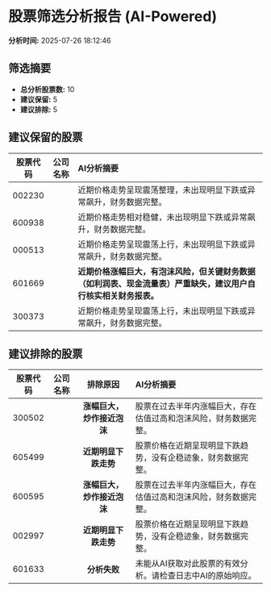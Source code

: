 # 股票筛选分析报告 (AI-Powered)

**分析时间:** 2025-07-26 18:12:46

## 筛选摘要

- **总分析股票数:** 10
- **建议保留:** 5
- **建议排除:** 5

## 建议保留的股票

| 股票代码 | 公司名称 | AI分析摘要 |
|:---:|:---:|:---|
| 002230 |  | 近期价格走势呈现震荡整理，未出现明显下跌或异常飙升，财务数据完整。 |
| 600938 |  | 近期价格走势相对稳健，未出现明显下跌或异常飙升，财务数据完整。 |
| 000513 |  | 近期价格走势呈现震荡上行，未出现明显下跌或异常飙升，财务数据完整。 |
| 601669 |  | **近期价格涨幅巨大，有泡沫风险，但关键财务数据（如利润表、现金流量表）严重缺失，建议用户自行核实相关财务报表。** |
| 300373 |  | 近期价格走势呈现震荡上行，未出现明显下跌或异常飙升，财务数据完整。 |

## 建议排除的股票

| 股票代码 | 公司名称 | 排除原因 | AI分析摘要 |
|:---:|:---:|:---:|:---|
| 300502 |  | **涨幅巨大，炒作接近泡沫** | 股票在过去半年内涨幅巨大，存在估值过高和泡沫风险，财务数据完整。 |
| 605499 |  | **近期明显下跌走势** | 股票价格在近期呈现明显下跌趋势，没有企稳迹象，财务数据完整。 |
| 600595 |  | **涨幅巨大，炒作接近泡沫** | 股票在过去半年内涨幅巨大，存在估值过高和泡沫风险，财务数据完整。 |
| 002997 |  | **近期明显下跌走势** | 股票价格在近期呈现明显下跌趋势，没有企稳迹象，财务数据完整。 |
| 601633 |  | **分析失败** | 未能从AI获取对此股票的有效分析。请检查日志中AI的原始响应。 |

